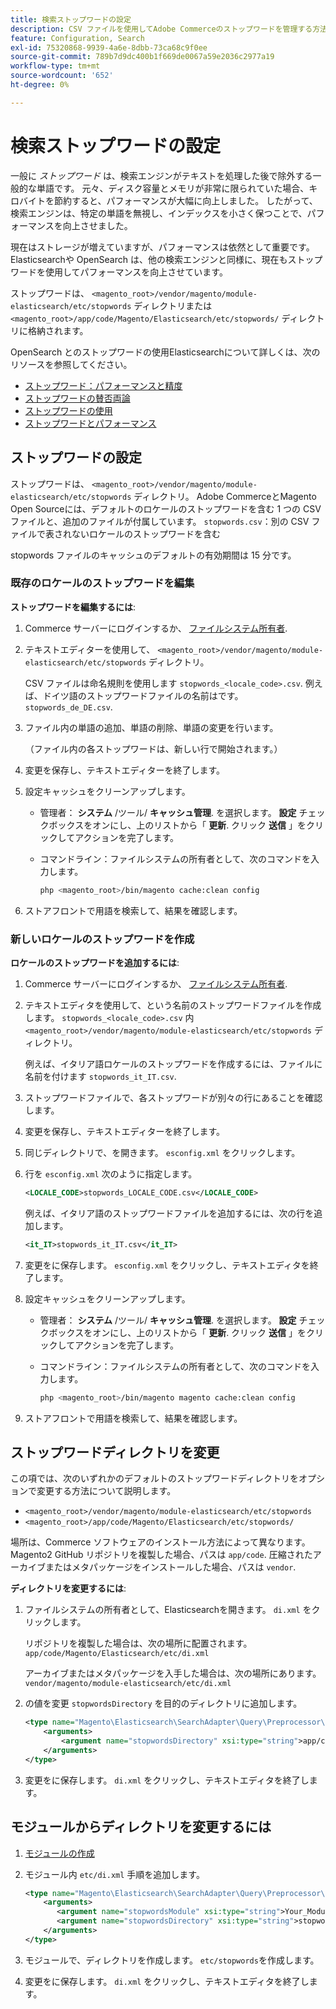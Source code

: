 ```yaml
---
title: 検索ストップワードの設定
description: CSV ファイルを使用してAdobe Commerceのストップワードを管理する方法を説明します。
feature: Configuration, Search
exl-id: 75320868-9939-4a6e-8dbb-73ca68c9f0ee
source-git-commit: 789b7d9dc400b1f669de0067a59e2036c2977a19
workflow-type: tm+mt
source-wordcount: '652'
ht-degree: 0%

---
```


# 検索ストップワードの設定

一般に _ストップワード_ は、検索エンジンがテキストを処理した後で除外する一般的な単語です。 元々、ディスク容量とメモリが非常に限られていた場合、キロバイトを節約すると、パフォーマンスが大幅に向上しました。 したがって、検索エンジンは、特定の単語を無視し、インデックスを小さく保つことで、パフォーマンスを向上させました。

現在はストレージが増えていますが、パフォーマンスは依然として重要です。 Elasticsearchや OpenSearch は、他の検索エンジンと同様に、現在もストップワードを使用してパフォーマンスを向上させています。

ストップワードは、 `<magento_root>/vendor/magento/module-elasticsearch/etc/stopwords` ディレクトリまたは `<magento_root>/app/code/Magento/Elasticsearch/etc/stopwords/` ディレクトリに格納されます。

OpenSearch とのストップワードの使用Elasticsearchについて詳しくは、次のリソースを参照してください。

- [ストップワード：パフォーマンスと精度](https://www.elastic.co/guide/en/elasticsearch/guide/current/stopwords.html)
- [ストップワードの賛否両論](https://www.elastic.co/guide/en/elasticsearch/guide/current/pros-cons-stopwords.html)
- [ストップワードの使用](https://www.elastic.co/guide/en/elasticsearch/guide/current/using-stopwords.html)
- [ストップワードとパフォーマンス](https://www.elastic.co/guide/en/elasticsearch/guide/current/stopwords-performance.html)

## ストップワードの設定

ストップワードは、 `<magento_root>/vendor/magento/module-elasticsearch/etc/stopwords` ディレクトリ。 Adobe CommerceとMagento Open Sourceには、デフォルトのロケールのストップワードを含む 1 つの CSV ファイルと、追加のファイルが付属しています。 `stopwords.csv`：別の CSV ファイルで表されないロケールのストップワードを含む

stopwords ファイルのキャッシュのデフォルトの有効期間は 15 分です。

### 既存のロケールのストップワードを編集

**ストップワードを編集するには**:

1. Commerce サーバーにログインするか、 [ファイルシステム所有者](../../installation/prerequisites/file-system/overview.md).
1. テキストエディターを使用して、 `<magento_root>/vendor/magento/module-elasticsearch/etc/stopwords` ディレクトリ。

   CSV ファイルは命名規則を使用します `stopwords_<locale_code>.csv`. 例えば、ドイツ語のストップワードファイルの名前はです。 `stopwords_de_DE.csv`.

1. ファイル内の単語の追加、単語の削除、単語の変更を行います。

   （ファイル内の各ストップワードは、新しい行で開始されます。）

1. 変更を保存し、テキストエディターを終了します。
1. 設定キャッシュをクリーンアップします。

   - 管理者： **システム** /ツール/ **キャッシュ管理**. を選択します。 **設定** チェックボックスをオンにし、上のリストから「 **更新**. クリック **送信** 」をクリックしてアクションを完了します。

   - コマンドライン：ファイルシステムの所有者として、次のコマンドを入力します。

      ```bash
      php <magento_root>/bin/magento cache:clean config
      ```

1. ストアフロントで用語を検索して、結果を確認します。

### 新しいロケールのストップワードを作成

**ロケールのストップワードを追加するには**:

1. Commerce サーバーにログインするか、 [ファイルシステム所有者](../../installation/prerequisites/file-system/overview.md).

1. テキストエディタを使用して、という名前のストップワードファイルを作成します。 `stopwords_<locale_code>.csv` 内 `<magento_root>/vendor/magento/module-elasticsearch/etc/stopwords` ディレクトリ。

   例えば、イタリア語ロケールのストップワードを作成するには、ファイルに名前を付けます `stopwords_it_IT.csv`.

1. ストップワードファイルで、各ストップワードが別々の行にあることを確認します。
1. 変更を保存し、テキストエディターを終了します。
1. 同じディレクトリで、を開きます。 `esconfig.xml` をクリックします。
1. 行を `esconfig.xml` 次のように指定します。

   ```xml
   <LOCALE_CODE>stopwords_LOCALE_CODE.csv</LOCALE_CODE>
   ```

   例えば、イタリア語のストップワードファイルを追加するには、次の行を追加します。

   ```xml
   <it_IT>stopwords_it_IT.csv</it_IT>
   ```

1. 変更をに保存します。 `esconfig.xml` をクリックし、テキストエディタを終了します。
1. 設定キャッシュをクリーンアップします。

   - 管理者： **システム** /ツール/ **キャッシュ管理**. を選択します。 **設定** チェックボックスをオンにし、上のリストから「 **更新**. クリック **送信** 」をクリックしてアクションを完了します。

   - コマンドライン：ファイルシステムの所有者として、次のコマンドを入力します。

      ```bash
      php <magento_root>/bin/magento magento cache:clean config
      ```

1. ストアフロントで用語を検索して、結果を確認します。

## ストップワードディレクトリを変更

この項では、次のいずれかのデフォルトのストップワードディレクトリをオプションで変更する方法について説明します。

- `<magento_root>/vendor/magento/module-elasticsearch/etc/stopwords`
- `<magento_root>/app/code/Magento/Elasticsearch/etc/stopwords/`

場所は、Commerce ソフトウェアのインストール方法によって異なります。 Magento2 GitHub リポジトリを複製した場合、パスは `app/code`. 圧縮されたアーカイブまたはメタパッケージをインストールした場合、パスは `vendor`.

**ディレクトリを変更するには**:

1. ファイルシステムの所有者として、Elasticsearchを開きます。 `di.xml` をクリックします。

   リポジトリを複製した場合は、次の場所に配置されます。 `app/code/Magento/Elasticsearch/etc/di.xml`

   アーカイブまたはメタパッケージを入手した場合は、次の場所にあります。 `vendor/magento/module-elasticsearch/etc/di.xml`

1. の値を変更 `stopwordsDirectory` を目的のディレクトリに追加します。

   ```xml
   <type name="Magento\Elasticsearch\SearchAdapter\Query\Preprocessor\Stopwords">
       <arguments>
           <argument name="stopwordsDirectory" xsi:type="string">app/code/Magento/Elasticsearch/etc/stopwords</argument>
       </arguments>
   </type>
   ```

1. 変更をに保存します。 `di.xml` をクリックし、テキストエディタを終了します。

## モジュールからディレクトリを変更するには

1. [モジュールの作成](https://developer.adobe.com/commerce/php/development/build/component-file-structure/)
1. モジュール内 `etc/di.xml` 手順を追加します。

   ```xml
   <type name="Magento\Elasticsearch\SearchAdapter\Query\Preprocessor\Stopwords">
       <arguments>
          <argument name="stopwordsModule" xsi:type="string">Your_Module</argument>
          <argument name="stopwordsDirectory" xsi:type="string">stopwords</argument>
       </arguments>
   </type>
   ```

1. モジュールで、ディレクトリを作成します。 `etc/stopwords`を作成します。

1. 変更をに保存します。 `di.xml` をクリックし、テキストエディタを終了します。
